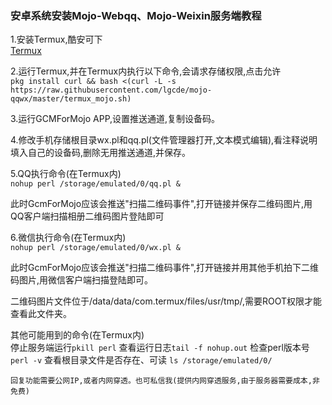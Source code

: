 ### 安卓系统安装Mojo-Webqq、Mojo-Weixin服务端教程  

1.安装Termux,酷安可下  
[Termux](https://www.coolapk.com/apk/com.termux)  

2.运行Termux,并在Termux内执行以下命令,会请求存储权限,点击允许  
`pkg install curl && bash <(curl -L -s https://raw.githubusercontent.com/lgcde/mojo-qqwx/master/termux_mojo.sh)`  

3.运行GCMForMojo APP,设置推送通道,复制设备码。

4.修改手机存储根目录wx.pl和qq.pl(文件管理器打开,文本模式编辑),看注释说明填入自己的设备码,删除无用推送通道,并保存。  

5.QQ执行命令(在Termux内)  
`nohup perl /storage/emulated/0/qq.pl &`

此时GcmForMojo应该会推送"扫描二维码事件",打开链接并保存二维码图片,用QQ客户端扫描相册二维码图片登陆即可  

6.微信执行命令(在Termux内)  
`nohup perl /storage/emulated/0/wx.pl &`

此时GcmForMojo应该会推送"扫描二维码事件",打开链接并用其他手机拍下二维码图片,用微信客户端扫描登陆即可。  

二维码图片文件位于/data/data/com.termux/files/usr/tmp/,需要ROOT权限才能查看此文件夹。  

其他可能用到的命令(在Termux内)  
停止服务端运行``pkill perl`` 
查看运行日志``tail -f nohup.out`` 
检查perl版本号 ``perl -v`` 
查看根目录文件是否存在、可读 ``ls /storage/emulated/0/``

`回复功能需要公网IP,或者内网穿透。也可私信我(提供内网穿透服务,由于服务器需要成本,非免费)`
